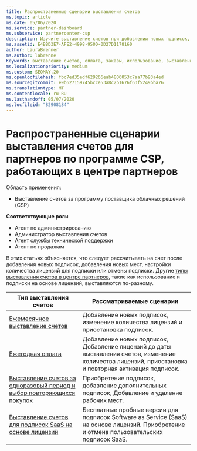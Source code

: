 ```yaml
---
title: Распространенные сценарии выставления счетов
ms.topic: article
ms.date: 05/06/2020
ms.service: partner-dashboard
ms.subservice: partnercenter-csp
description: Изучите выставление счетов при добавлении новых подписок, изменении количества лицензий или отмене подписки. Узнайте, как отличаются подписки на использование и на основе лицензий.
ms.assetid: E4BBD3E7-AFE2-4998-950D-0D27D1178160
author: LauraBrenner
ms.author: labrenne
Keywords: выставление счетов, оплата, заказы, использование, выставление счетов на основе лицензий, Дата юбилея, термин, Отмена, продление цен, файл сверки, разведывательную-файл
ms.localizationpriority: medium
ms.custom: SEOMAY.20
ms.openlocfilehash: fbc7ed35edf629266eab4806053c7aa77b93a4ed
ms.sourcegitcommit: e9b627159745bcce53a8c2b1676f63f5249bba76
ms.translationtype: MT
ms.contentlocale: ru-RU
ms.lasthandoff: 05/07/2020
ms.locfileid: "82908184"
---
```

# <a name="common-billing-scenarios-for-csp-program-partners-working-in-partner-center"></a>Распространенные сценарии выставления счетов для партнеров по программе CSP, работающих в центре партнеров

Область применения:

- Выставление счетов за программу поставщика облачных решений (CSP)

**Соответствующие роли**

- Агент по администрированию
- Администратор выставления счетов
- Агент службы технической поддержки
- Агент по продажам

В этих статьях объясняется, что следует рассчитывать на счет после добавления новых подписок, добавления новых мест, настройки количества лицензий для подписки или отмены подписки. Другие [типы выставления счетов в центре партнеров](billing-different-types.md), такие как использование и подписки на основе лицензий, выставляются по-разному.

| Тип выставления счетов | Рассматриваемые сценарии |
| --------------- | ----------------- |
| [Ежемесячное выставление счетов](common-billing-scenarios-monthly.md) | Добавление новых подписок, изменение количества лицензий и приостановка подписок. |
| [Ежегодная оплата](common-billing-scenarios-annual.md) | Добавление новых подписок, Добавление лицензий до даты выставления счетов, изменение количества лицензий, приостановка и повторная активация подписок. |
| [Выставление счетов за одноразовый период и выбор повторяющихся покупок](common-billing-scenarios-onetime-recurring.md) | Приобретение подписок, добавление дополнительных подписок, Добавление и удаление рабочих мест. |
| [Выставление счетов для подписок SaaS на основе лицензий](common-billing-scenarios-saas.md) | Бесплатные пробные версии для подписок Software as Service (SaaS) на основе лицензий. Приобретение и отмена пользовательских подписок SaaS. |

